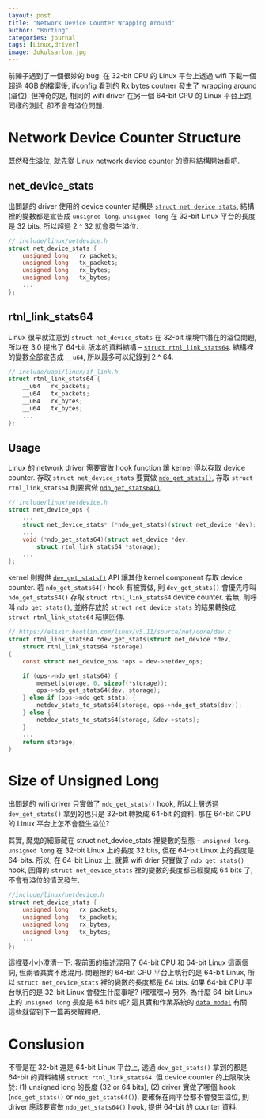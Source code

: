 ```yaml
---
layout: post
title: "Network Device Counter Wrapping Around"
author: "Borting"
categories: journal
tags: [Linux,driver]
image: Jokulsarlon.jpg
---
```


前陣子遇到了一個很妙的 bug: 在 32-bit CPU 的 Linux 平台上透過 wifi 下載一個超過 4GB 的檔案後, ifconfig 看到的 Rx bytes coutner 發生了 wrapping around (溢位).
但神奇的是, 相同的 wifi driver 在另一個 64-bit CPU 的 Linux 平台上跑同樣的測試, 卻不會有溢位問題.

# Network Device Counter Structure

既然發生溢位, 就先從 Linux network device counter 的資料結構開始看吧.

## net_device_stats

出問題的 driver 使用的 device counter 結構是 [`struct net_device_stats`](https://elixir.bootlin.com/linux/v5.11/source/include/linux/netdevice.h#L169), 結構裡的變數都是宣告成 `unsigned long`.
`unsigned long` 在 32-bit Linux 平台的長度是 32 bits, 所以超過 2 ^ 32 就會發生溢位.

```c
// include/linux/netdevice.h
struct net_device_stats {
	unsigned long	rx_packets;
	unsigned long	tx_packets;
	unsigned long	rx_bytes;
	unsigned long	tx_bytes;
	...
};
```

## rtnl_link_stats64

Linux 很早就注意到 `struct net_device_stats` 在 32-bit 環境中潛在的溢位問題, 所以在 3.0 提出了 64-bit 版本的資料結構 – [`struct rtnl_link_stats64`](https://elixir.bootlin.com/linux/v5.11/source/include/uapi/linux/if_link.h#L215).
結構裡的變數全部宣告成 `__u64`, 所以最多可以紀錄到 2 ^ 64.

```c
// include/uapi/linux/if_link.h
struct rtnl_link_stats64 {
	__u64	rx_packets;
	__u64	tx_packets;
	__u64	rx_bytes;
	__u64	tx_bytes;
	...
};
```

## Usage

Linux 的 network driver 需要實做 hook function 讓 kernel 得以存取 device counter.
存取 `struct net_device_stats` 要實做 [`ndo_get_stats()`](https://elixir.bootlin.com/linux/v5.11/source/include/linux/netdevice.h#L1326), 存取 `struct rtnl_link_stats64` 則要實做 [`ndo_get_stats64()`](https://elixir.bootlin.com/linux/v5.11/source/include/linux/netdevice.h#L1320).

```c
// include/linux/netdevice.h
struct net_device_ops {
	...
	struct net_device_stats* (*ndo_get_stats)(struct net_device *dev);
	...
	void (*ndo_get_stats64)(struct net_device *dev,
		struct rtnl_link_stats64 *storage);
	...
};
```

kernel 則提供 [`dev_get_stats()`](https://elixir.bootlin.com/linux/v5.11/source/net/core/dev.c#L10404) API 讓其他 kernel component 存取 device counter.
若 `ndo_get_stats64()` hook 有被實做, 則 `dev_get_stats()` 會優先呼叫 `ndo_get_stats64()` 存取 `struct rtnl_link_stats64` device counter.
若無, 則呼叫 `ndo_get_stats()`, 並將存放於 `struct net_device_stats` 的結果轉換成 `struct rtnl_link_stats64` 結構回傳.

```c
// https://elixir.bootlin.com/linux/v5.11/source/net/core/dev.c
struct rtnl_link_stats64 *dev_get_stats(struct net_device *dev,
	struct rtnl_link_stats64 *storage)
{
	const struct net_device_ops *ops = dev->netdev_ops;

	if (ops->ndo_get_stats64) {
		memset(storage, 0, sizeof(*storage));
		ops->ndo_get_stats64(dev, storage);
	} else if (ops->ndo_get_stats) {
		netdev_stats_to_stats64(storage, ops->ndo_get_stats(dev));
	} else {
		netdev_stats_to_stats64(storage, &dev->stats);
	}
	...
	return storage;
}
```

# Size of Unsigned Long

出問題的 wifi driver 只實做了 `ndo_get_stats()` hook, 所以上層透過 `dev_get_stats()` 拿到的也只是 32-bit 轉換成 64-bit 的資料.
那在 64-bit CPU 的 Linux 平台上怎不會發生溢位?

其實, 魔鬼的細節藏在 struct net_device_stats 裡變數的型態 – `unsigned long`.
`unsigned long` 在 32-bit Linux 上的長度 32 bits, 但在 64-bit Linux 上的長度是 64-bits.
所以, 在 64-bit Linux 上, 就算 wifi drier 只實做了 `ndo_get_stats()` hook, 回傳的 `struct net_device_stats` 裡的變數的長度都已經變成 64 bits 了, 不會有溢位的情況發生.

```c
//include/linux/netdevice.h
struct net_device_stats {
	unsigned long	rx_packets;
	unsigned long	tx_packets;
	unsigned long	rx_bytes;
	unsigned long	tx_bytes;
	...
};
```

這裡要小小澄清一下: 我前面的描述混用了 64-bit CPU 和 64-bit Linux 這兩個詞, 但兩者其實不應混用.
問題裡的 64-bit CPU 平台上執行的是 64-bit Linux, 所以 `struct net_device_stats` 裡的變數的長度都是 64 bits.
如果 64-bit CPU 平台執行的是 32-bit Linux 會發生什麼事呢?
(嘿嘿嘿~)
另外, 為什麼 64-bit Linux 上的 `unsigned long` 長度是 64 bits 呢?
這其實和作業系統的 [`data model`](http://nickdesaulniers.github.io/blog/2016/05/30/data-models-and-word-size/) 有關.
這些就留到下一篇再來解釋吧.

# Conslusion

不管是在 32-bit 還是 64-bit Linux 平台上, 透過 `dev_get_stats()` 拿到的都是 64-bit 的資料結構 `struct rtnl_link_stats64`.
但 device counter 的上限取決於: (1) unsigned long 的長度 (32 or 64 bits), (2) driver 實做了哪個 hook (`ndo_get_stats()` or `ndo_get_stats64()`).
要確保在兩平台都不會發生溢位, 則 driver 應該要實做 `ndo_get_stats64()` hook, 提供 64-bit 的 counter 資料.
